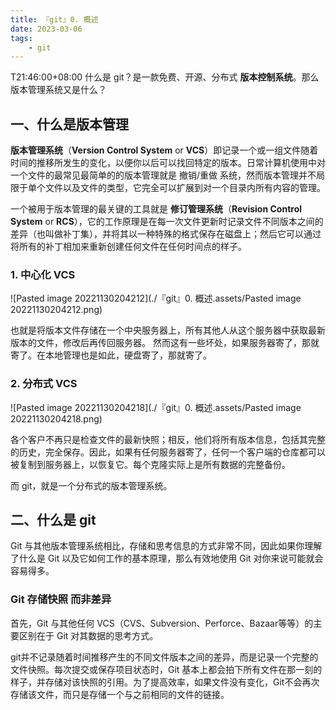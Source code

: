```yaml
---
title: 『git』0. 概述
date: 2023-03-06
tags:
    - git
---
```

T21:46:00+08:00
什么是 git？是一款免费、开源、分布式 **版本控制系统**。那么版本管理系统又是什么？

## 一、什么是版本管理

**版本管理系统**（**Version Control System** or **VCS**）即记录一个或一组文件随着时间的推移所发生的变化，以便你以后可以找回特定的版本。日常计算机使用中对一个文件的最常见最简单的的版本管理就是 撤销/重做 系统，然而版本管理并不局限于单个文件以及文件的类型，它完全可以扩展到对一个目录内所有内容的管理。

一个被用于版本管理的最关键的工具就是 **修订管理系统**（**Revision Control System** or **RCS**），它的工作原理是在每一次文件更新时记录文件不同版本之间的差异（也叫做补丁集），并将其以一种特殊的格式保存在磁盘上；然后它可以通过将所有的补丁相加来重新创建任何文件在任何时间点的样子。

### 1. 中心化 VCS

![Pasted image 20221130204212](./『git』0. 概述.assets/Pasted image 20221130204212.png)



也就是将版本文件存储在一个中央服务器上，所有其他人从这个服务器中获取最新版本的文件，修改后再传回服务器。
然而这有一些坏处，如果服务器寄了，那就寄了。在本地管理也是如此，硬盘寄了，那就寄了。

### 2. 分布式 VCS

![Pasted image 20221130204218](./『git』0. 概述.assets/Pasted image 20221130204218.png)

各个客户不再只是检查文件的最新快照；相反，他们将所有版本信息，包括其完整的历史，完全保存。因此，如果有任何服务器寄了，任何一个客户端的仓库都可以被复制到服务器上，以恢复它。每个克隆实际上是所有数据的完整备份。

而 git，就是一个分布式的版本管理系统。

## 二、什么是 git

Git 与其他版本管理系统相比，存储和思考信息的方式非常不同，因此如果你理解了什么是 Git 以及它如何工作的基本原理，那么有效地使用 Git 对你来说可能就会容易得多。

### Git 存储快照 而非差异

首先，Git 与其他任何 VCS（CVS、Subversion、Perforce、Bazaar等等）的主要区别在于 Git 对其数据的思考方式。

git并不记录随着时间推移产生的不同文件版本之间的差异，而是记录一个完整的文件快照。每次提交或保存项目状态时，Git 基本上都会拍下所有文件在那一刻的样子，并存储对该快照的引用。为了提高效率，如果文件没有变化，Git不会再次存储该文件，而只是存储一个与之前相同的文件的链接。